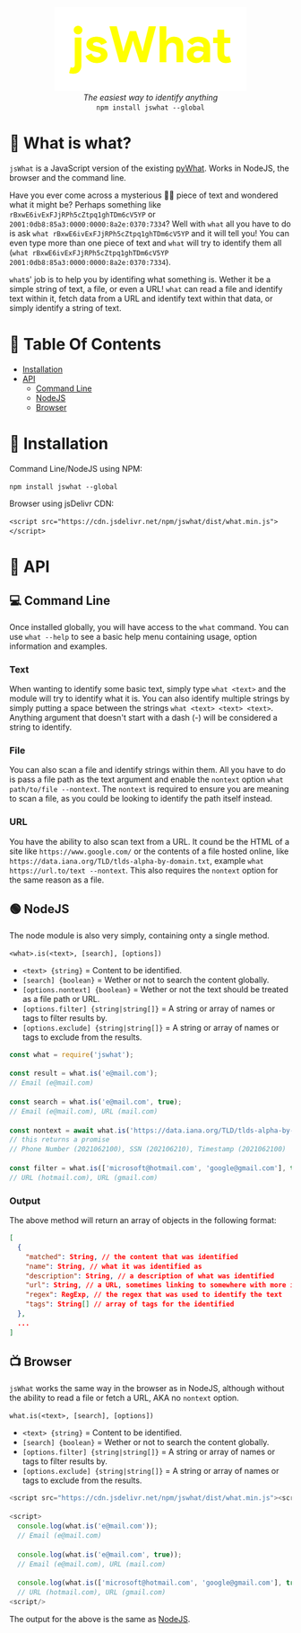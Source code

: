 <p align="center">
  <img alt="jsWhat" src=".github/logo.png"><br>
  <i>The easiest way to identify anything</i><br>
  <code>npm install jswhat --global</code>
</p>

<!--
<p align="center">
  <a href="https://github.com/apteryxxyz/jswhat/"><img alt="module version" src="https://img.shields.io/github/package-json/v/apteryxxyz/jswhat?logo=github"></a>
  <a href="https://npmjs.com/package/jswhat"><img alt="total downloads" src="https://img.shields.io/npm/dt/jswhat?logo=npm"></a>
  <a href="https://github.com/apteryxxyz/jswhat/"><img alt="javascript percentage" src="https://img.shields.io/github/languages/top/apteryxxyz/jswhat?logo=github"></a>
  <a href="https://github.com/apteryxxyz/jswhat/blob/main/LICENSE"><img alt="license" src="https://img.shields.io/npm/l/jswhat?logo=github"></a>
</p>
-->

# 🤔 What is what?

`jsWhat` is a JavaScript version of the existing [pyWhat](https://github.com/bee-san/pyWhat). Works in NodeJS, the browser and the command line.

Have you ever come across a mysterious 🧙‍♂️ piece of text and wondered what it might be? Perhaps something like `rBxwE6ivExFJjRPh5cZtpq1ghTDm6cV5YP` or `2001:0db8:85a3:0000:0000:8a2e:0370:7334`?
Well with `what` all you have to do is ask `what rBxwE6ivExFJjRPh5cZtpq1ghTDm6cV5YP` and it will tell you!
You can even type more than one piece of text and `what` will try to identify them all (`what rBxwE6ivExFJjRPh5cZtpq1ghTDm6cV5YP 2001:0db8:85a3:0000:0000:8a2e:0370:7334`).

`what`s' job is to help you by identifing what something is. Wether it be a simple string of text, a file, or even a URL! `what` can read a file and identify text within it, fetch data from a URL and identify text within that data, or simply identify a string of text.

# 🏓 Table Of Contents

- [Installation](#📩-installation)
- [API](#🍕-api)
  - [Command Line](#💻-command-line)
  - [NodeJS](#🟢-nodejs)
  - [Browser](#📺-browser)

# 📩 Installation

Command Line/NodeJS using NPM:

```npm install jswhat --global```

Browser using jsDelivr CDN:

```<script src="https://cdn.jsdelivr.net/npm/jswhat/dist/what.min.js"></script>```


# 🍕 API

## 💻 Command Line

Once installed globally, you will have access to the `what` command. You can use `what --help` to see a basic help menu containing usage, option information and examples.

### Text

When wanting to identify some basic text, simply type `what <text>` and the module will try to identify what it is. You can also identify multiple strings by simply putting a space between the strings `what <text> <text> <text>`. Anything argument that doesn't start with a dash (-) will be considered a string to identify.

### File

You can also scan a file and identify strings within them. All you have to do is pass a file path as the text argument and enable the `nontext` option `what path/to/file --nontext`. The `nontext` is required to ensure you are meaning to scan a file, as you could be looking to identify the path itself instead.

### URL

You have the ability to also scan text from a URL. It cound be the HTML of a site like `https://www.google.com/` or the contents of  a file hosted online, like `https://data.iana.org/TLD/tlds-alpha-by-domain.txt`, example `what https://url.to/text --nontext`. This also requires the `nontext` option for the same reason as a file.

## 🟢 NodeJS

The node module is also very simply, containing onty a single method.

`<what>.is(<text>, [search], [options])`
- `<text> {string}` = Content to be identified.
- `[search] {boolean}` = Wether or not to search the content globally.
- `[options.nontext] {boolean}` = Wether or not the text should be treated as a file path or URL.
- `[options.filter] {string|string[]}` = A string or array of names or tags to filter results by.
- `[options.exclude] {string|string[]}` = A string or array of names or tags to exclude from the results.

```js
const what = require('jswhat');

const result = what.is('e@mail.com');
// Email (e@mail.com)

const search = what.is('e@mail.com', true);
// Email (e@mail.com), URL (mail.com)

const nontext = await what.is('https://data.iana.org/TLD/tlds-alpha-by-domain.txt', true, { nontext : true })
// this returns a promise
// Phone Number (2021062100), SSN (202106210), Timestamp (2021062100)

const filter = what.is(['microsoft@hotmail.com', 'google@gmail.com'], true, { filter: 'Uniform Resource Locator (URL)' });
// URL (hotmail.com), URL (gmail.com)
```

### Output

The above method will return an array of objects in the following format:

```json
[
  {
    "matched": String, // the content that was identified
    "name": String, // what it was identified as
    "description": String, // a description of what was identified
    "url": String, // a URL, sometimes linking to somewhere with more information
    "regex": RegExp, // the regex that was used to identify the text
    "tags": String[] // array of tags for the identified
  },
  ...
]
```

## 📺 Browser

`jsWhat` works the same way in the browser as in NodeJS, although without the ability to read a file or fetch a URL, AKA no `nontext` option.


`what.is(<text>, [search], [options])`
- `<text> {string}` = Content to be identified.
- `[search] {boolean}` = Wether or not to search the content globally.
- `[options.filter] {string|string[]}` = A string or array of names or tags to filter results by.
- `[options.exclude] {string|string[]}` = A string or array of names or tags to exclude from the results.

```js
<script src="https://cdn.jsdelivr.net/npm/jswhat/dist/what.min.js"><script/>

<script>
  console.log(what.is('e@mail.com'));
  // Email (e@mail.com)

  console.log(what.is('e@mail.com', true));
  // Email (e@mail.com), URL (mail.com)

  console.log(what.is(['microsoft@hotmail.com', 'google@gmail.com'], true, { exclude: 'Email Address' }));
  // URL (hotmail.com), URL (gmail.com)
<script/>
```

The output for the above is the same as [NodeJS](#output).